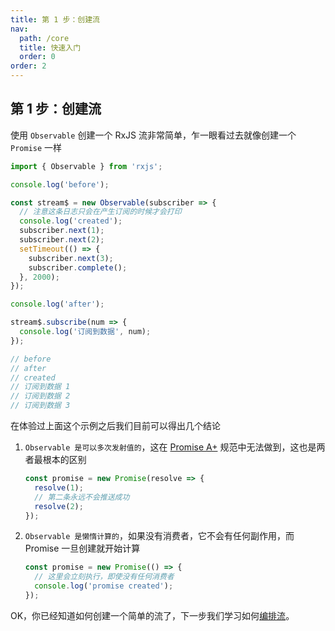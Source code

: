 ```yaml
---
title: 第 1 步：创建流
nav:
  path: /core
  title: 快速入门
  order: 0
order: 2
---
```


## 第 1 步：创建流

使用 `Observable` 创建一个 RxJS 流非常简单，乍一眼看过去就像创建一个 `Promise` 一样

```ts
import { Observable } from 'rxjs';

console.log('before');

const stream$ = new Observable(subscriber => {
  // 注意这条日志只会在产生订阅的时候才会打印
  console.log('created');
  subscriber.next(1);
  subscriber.next(2);
  setTimeout(() => {
    subscriber.next(3);
    subscriber.complete();
  }, 2000);
});

console.log('after');

stream$.subscribe(num => {
  console.log('订阅到数据', num);
});

// before
// after
// created
// 订阅到数据 1
// 订阅到数据 2
// 订阅到数据 3
```

在体验过上面这个示例之后我们目前可以得出几个结论

1. `Observable 是可以多次发射值的`，这在 [Promise A+](https://promisesaplus.com/) 规范中无法做到，这也是两者最根本的区别

   ```typescript
   const promise = new Promise(resolve => {
     resolve(1);
     // 第二条永远不会推送成功
     resolve(2);
   });
   ```

2. `Observable 是懒惰计算的`，如果没有消费者，它不会有任何副作用，而 Promise 一旦创建就开始计算

   ```typescript
   const promise = new Promise(() => {
     // 这里会立刻执行，即使没有任何消费者
     console.log('promise created');
   });
   ```

OK，你已经知道如何创建一个简单的流了，下一步我们学习如何[编排流](/core/operators)。
